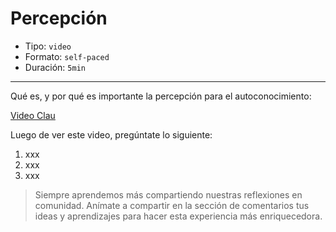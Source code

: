 # Percepción

* Tipo: `video`
* Formato: `self-paced`
* Duración: `5min`

***
Qué es, y por qué es importante la percepción para el autoconocimiento:

[Video Clau](xxxx)

Luego de ver este video, pregúntate lo siguiente:

1. xxx
2. xxx
3. xxx

> Siempre aprendemos más compartiendo nuestras reflexiones en comunidad.
Anímate a compartir en la sección de comentarios tus ideas y aprendizajes
para hacer esta experiencia más enriquecedora. 
